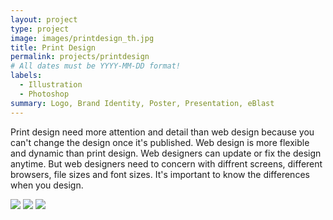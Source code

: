 ```yaml
---
layout: project
type: project
image: images/printdesign_th.jpg
title: Print Design
permalink: projects/printdesign
# All dates must be YYYY-MM-DD format!
labels:
  - Illustration
  - Photoshop
summary: Logo, Brand Identity, Poster, Presentation, eBlast 
---
```

Print design need more attention and detail than web design because you can't change the design once it's published. Web design is more flexible and dynamic than print design. 
Web designers can update or fix the design anytime. But web designers need to concern with diffrent screens, different browsers, file sizes and font sizes. It's important to know the differences when you design. 

<img class="ui image" src="{{ site.baseurl }}/images/logos.jpg">

<img class="ui image" src="{{ site.baseurl }}/images/AIR_ppt.jpg">

<img class="ui image" src="{{ site.baseurl }}/images/icc.jpg">





